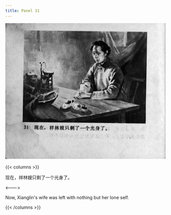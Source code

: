 ```yaml
---
title: Panel 31
---
```


![zhufu panel](./../../../images/zhufu/seifert0772_zf_0036_031.jpg)

{{< columns >}}

现在，祥林嫂只剩了一个光身了。

<--->

Now, Xianglin's wife was left with nothing but her lone self.

{{< /columns >}}